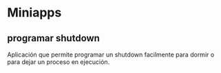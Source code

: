 # Miniapps
## programar shutdown
Aplicación que permite programar un shutdown facilmente para dormir o para dejar un proceso en ejecución.
